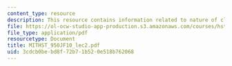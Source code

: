 ```yaml
---
content_type: resource
description: This resource contains information related to nature of clinical data.
file: https://ol-ocw-studio-app-production.s3.amazonaws.com/courses/hst-950j-biomedical-computing-fall-2010/3cdcb0bebd8f72b71b520e518b762068_MITHST_950JF10_lec2.pdf
file_type: application/pdf
resourcetype: Document
title: MITHST_950JF10_lec2.pdf
uid: 3cdcb0be-bd8f-72b7-1b52-0e518b762068
---
```

